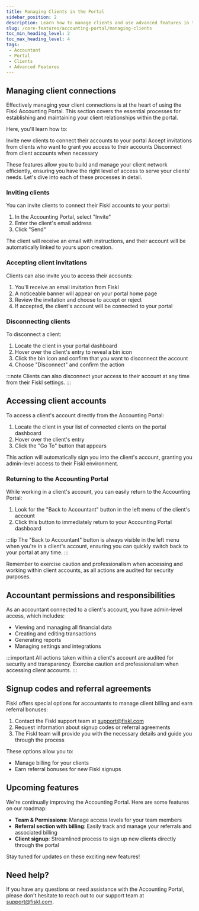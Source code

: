```yaml
---
title: Managing Clients in the Portal
sidebar_position: 2
description: Learn how to manage clients and use advanced features in the Fiskl Accounting Portal
slug: /core-features/accounting-portal/managing-clients
toc_min_heading_level: 2
toc_max_heading_level: 4
tags:
 - Accountant
 - Portal
 - Clients
 - Advanced Features
---
```


## Managing client connections

Effectively managing your client connections is at the heart of using the Fiskl Accounting Portal. This section covers the essential processes for establishing and maintaining your client relationships within the portal.

Here, you'll learn how to:

Invite new clients to connect their accounts to your portal
Accept invitations from clients who want to grant you access to their accounts
Disconnect from client accounts when necessary

These features allow you to build and manage your client network efficiently, ensuring you have the right level of access to serve your clients' needs. Let's dive into each of these processes in detail.

### Inviting clients

You can invite clients to connect their Fiskl accounts to your portal:

1. In the Accounting Portal, select "Invite"
2. Enter the client's email address
3. Click "Send"

The client will receive an email with instructions, and their account will be automatically linked to yours upon creation.

### Accepting client invitations

Clients can also invite you to access their accounts:

1. You'll receive an email invitation from Fiskl
2. A noticeable banner will appear on your portal home page
3. Review the invitation and choose to accept or reject
4. If accepted, the client's account will be connected to your portal

### Disconnecting clients

To disconnect a client:

1. Locate the client in your portal dashboard
2. Hover over the client's entry to reveal a bin icon
3. Click the bin icon and confirm that you want to disconnect the account
4. Choose "Disconnect" and confirm the action

:::note
Clients can also disconnect your access to their account at any time from their Fiskl settings.
:::

## Accessing client accounts

To access a client's account directly from the Accounting Portal:

1. Locate the client in your list of connected clients on the portal dashboard
2. Hover over the client's entry
3. Click the "Go To" button that appears

This action will automatically sign you into the client's account, granting you admin-level access to their Fiskl environment.

### Returning to the Accounting Portal

While working in a client's account, you can easily return to the Accounting Portal:

1. Look for the "Back to Accountant" button in the left menu of the client's account
2. Click this button to immediately return to your Accounting Portal dashboard

:::tip
The "Back to Accountant" button is always visible in the left menu when you're in a client's account, ensuring you can quickly switch back to your portal at any time.
:::

Remember to exercise caution and professionalism when accessing and working within client accounts, as all actions are audited for security purposes.

## Accountant permissions and responsibilities

As an accountant connected to a client's account, you have admin-level access, which includes:

- Viewing and managing all financial data
- Creating and editing transactions
- Generating reports
- Managing settings and integrations

:::important
All actions taken within a client's account are audited for security and transparency. Exercise caution and professionalism when accessing client accounts.
:::

## Signup codes and referral agreements

Fiskl offers special options for accountants to manage client billing and earn referral bonuses:

1. Contact the Fiskl support team at support@fiskl.com
2. Request information about signup codes or referral agreements
3. The Fiskl team will provide you with the necessary details and guide you through the process

These options allow you to:
- Manage billing for your clients
- Earn referral bonuses for new Fiskl signups

## Upcoming features

We're continually improving the Accounting Portal. Here are some features on our roadmap:

- **Team & Permissions**: Manage access levels for your team members
- **Referral section with billing**: Easily track and manage your referrals and associated billing
- **Client signup**: Streamlined process to sign up new clients directly through the portal

Stay tuned for updates on these exciting new features!

## Need help?

If you have any questions or need assistance with the Accounting Portal, please don't hesitate to reach out to our support team at support@fiskl.com.

